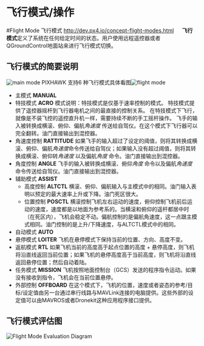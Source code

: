 # 飞行模式/操作
#Flight Mode 飞行模式
<http://dev.px4.io/concept-flight-modes.html>
&emsp;
**飞行模式**定义了系统在任何给定时间的状态。用户使用远程遥控器或者QGroundControl地面站来进行飞行模式切换。
## 飞行模式的简要说明
![main mode](http://i.imgur.com/cHlbdy9.png)
 PIXHAWK 支持6 种飞行模式具体看图![flight mode](http://i.imgur.com/ktKrAAN.png)
* 主模式 **MANUAL**
 * 特技模式 **ACRO**
模式说明：特技模式是仅基于速率控制的模式。
特技模式提供了遥控器摇杆到飞行器电机之间的最直接的控制关系。
在特技模式下飞行，就像是不装飞控的遥控直升机一样，需要持续不断的手工摇杆操作。
飞手的输入被转换成横滚、俯仰、偏航*角速度* 传送给自驾仪。在这个模式下飞行器可以完全翻转。油门直接输出到混控器。
 * 角速度控制  **RATTITUDE**
如果飞手的输入超过了设定的阈值，则将其转换成横滚、俯仰、偏航*角速度*命令传送给自驾仪；如果输入没有超过阈值，则将其转换成横滚、俯仰转*角速度* 以及偏航*角度* 命令。油门直接输出到混控器。
 * 角度控制 **ANGLE**
飞手的输入被转换成横滚、俯仰*角度* 命令以及偏航*角速度* 命令传送给自驾仪。油门直接输出到混控器。
* 辅助模式 **ASSIST**
  * 高度控制 **ALTCTL** 
横滚、俯仰、偏航输入与主模式中的相同。油门输入表明以预定的最大速率上升或下降。油门死区很大。
  * 位置控制 **POSCTL**
横滚控制飞机左右运动的速度，俯仰控制飞机前后运动的速度，速度都是以地面为参考系的。当横滚和俯仰的遥杆都居中时（在死区内），飞机会稳定不动。偏航控制的是偏航角速度，这一点跟主模式相同。油门控制的是上升/下降速度，与ALTCTL模式中的相同。
* 自动模式 **AUTO**
 * 悬停模式 **LOITER**
飞机在悬停模式下保持当前的位置、方向、高度不变。
 * 返航模式 **RTL**
如果飞机当前的高度高于起点位置的高度 + 悬停高度，则飞机将沿直线返回当前位置；如果飞机的悬停高度高于当前高度，则飞机将沿直线返回悬停位置；然后自动着陆。
 * 任务模式 **MISSION**
飞机按照地面控制台（GCS）发送的程序指令运动。如果没有接收到指令，飞机会在当前位置悬停。
* 外部控制 **OFFBOARD**
在这个模式下，飞机的位置，速度或者姿态的参考/目标/设定值由另一台通过串行线路与MAVLink连接的电脑提供。这些外部的设定值可以由MAVROS或者Dronekit这种应用程序接口提供。
## 飞行模式评估图
![Flight Mode Evaluation Diagram](http://i.imgur.com/ZbiCup6.png)
